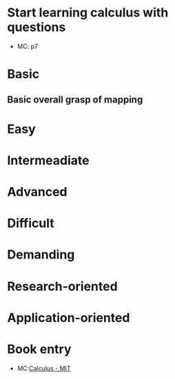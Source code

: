 # Start learning calculus with questions
- MC: p7

# Basic
## Basic overall grasp of mapping
# Easy

# Intermeadiate

# Advanced

# Difficult

# Demanding

# Research-oriented

# Application-oriented

# Book entry
- MC:[Calculus - MIT](https://ocw.mit.edu/ans7870/resources/Strang/Edited/Calculus/Calculus.pdf)

